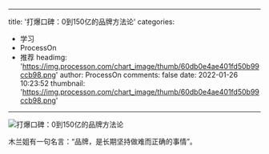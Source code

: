 
---
title: '打爆口碑：0到150亿的品牌方法论'
categories: 
 - 学习
 - ProcessOn
 - 推荐
headimg: 'https://img.processon.com/chart_image/thumb/60db0e4ae401fd50b99ccb98.png'
author: ProcessOn
comments: false
date: 2022-01-26 10:23:52
thumbnail: 'https://img.processon.com/chart_image/thumb/60db0e4ae401fd50b99ccb98.png'
---

<div>   
<img class="thumb" alt="打爆口碑：0到150亿的品牌方法论" src="https://img.processon.com/chart_image/thumb/60db0e4ae401fd50b99ccb98.png" referrerpolicy="no-referrer">
<p>木兰姐有一句名言：“品牌，是长期坚持做难而正确的事情”。</p>  
</div>
            